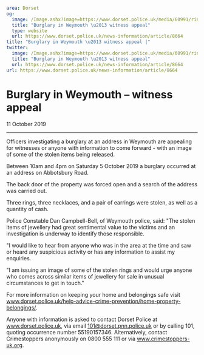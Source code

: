 ```yaml
area: Dorset
og:
  image: /Image.ashx?image=https://www.dorset.police.uk/media/60991/rings-abbotsbury-road-10-october-2019.jpg&amp;amp;width=150
  title: "Burglary in Weymouth \u2013 witness appeal"
  type: website
  url: https://www.dorset.police.uk/news-information/article/8664
title: "Burglary in Weymouth \u2013 witness appeal |"
twitter:
  image: /Image.ashx?image=https://www.dorset.police.uk/media/60991/rings-abbotsbury-road-10-october-2019.jpg&amp;amp;width=150
  title: "Burglary in Weymouth \u2013 witness appeal"
  url: https://www.dorset.police.uk/news-information/article/8664
url: https://www.dorset.police.uk/news-information/article/8664
```

# Burglary in Weymouth – witness appeal

11 October 2019

* * *

Officers investigating a burglary at an address in Weymouth are appealing for witnesses or anyone with information to come forward - with an image of some of the stolen items being released.

Between 10am and 4pm on Saturday 5 October 2019 a burglary occurred at an address on Abbotsbury Road.

The back door of the property was forced open and a search of the address was carried out.

Three rings, three necklaces, and a pair of earrings were stolen, as well as a quantity of cash.

Police Constable Dan Campbell-Bell, of Weymouth police, said: "The stolen items of jewellery had great sentimental value to the victims and an investigation is underway to identify those responsible.

"I would like to hear from anyone who was in the area at the time and saw or heard any suspicious activity or has any information to assist my enquiries.

"I am issuing an image of some of the stolen rings and would urge anyone who comes across similar items of jewellery for sale in unusual circumstances to get in touch."

For more information on keeping your home and belongings safe visit www.dorset.police.uk/help-advice-crime-prevention/home-property-belongings/.

Anyone with information is asked to contact Dorset Police at www.dorset.police.uk, via email 101@dorset.pnn.police.uk or by calling 101, quoting occurrence number 55190157346. Alternatively, contact Crimestoppers anonymously on 0800 555 111 or via www.crimestoppers-uk.org.
